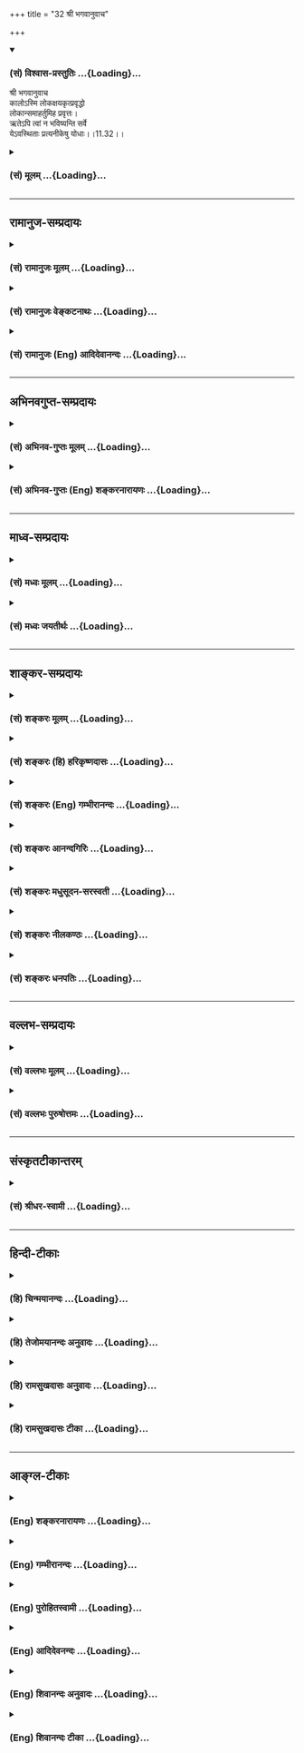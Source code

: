 +++
title = "32 श्री भगवानुवाच"

+++
<div class="js_include" newlevelforh1="3" title="(सं) विश्वास-प्रस्तुतिः" unfilled url="/purANam/mahAbhAratam/06-bhIShma-parva/02-bhagavad-gItA-parva/saMskRtam/vishvAsa-prastutiH/11_vishva-rUpa-darshana/32_shrI_bhagavAnuvAc.md">
<details open><summary><h3>(सं) विश्वास-प्रस्तुतिः ...{Loading}...</h3></summary>

श्री भगवानुवाच  
कालोऽस्मि लोकक्षयकृत्प्रवृद्धो  
लोकान्समाहर्तुमिह प्रवृत्तः।  
ऋतेऽपि त्वां न भविष्यन्ति सर्वे  
येऽवस्थिताः प्रत्यनीकेषु योधाः।।11.32।।
</details>
</div>
<div class="js_include collapsed" newlevelforh1="3" title="(सं) मूलम्" unfilled url="/purANam/mahAbhAratam/06-bhIShma-parva/02-bhagavad-gItA-parva/saMskRtam/mUlam/11_vishva-rUpa-darshana/32_shrI_bhagavAnuvAc.md">
<details><summary><h3>(सं) मूलम् ...{Loading}...</h3></summary>

श्री भगवानुवाच  
कालोऽस्मि लोकक्षयकृत्प्रवृद्धो  
लोकान्समाहर्तुमिह प्रवृत्तः।  
ऋतेऽपि त्वां न भविष्यन्ति सर्वे  
येऽवस्थिताः प्रत्यनीकेषु योधाः।।11.32।।
</details>
</div>


_________________
## रामानुज-सम्प्रदायः
<div class="js_include collapsed" newlevelforh1="3" title="(सं) रामानुजः मूलम्" unfilled url="/purANam/mahAbhAratam/06-bhIShma-parva/02-bhagavad-gItA-parva/saMskRtam/rAmAnujaH/mUlam/11_vishva-rUpa-darshana/32_shrI_bhagavAnuvAc.md">
<details><summary><h3>(सं) रामानुजः मूलम् ...{Loading}...</h3></summary>

।।11.32।। श्री भगवानुवाच -- कलयति गणयति इति **कालः;** सर्वेषां
धार्तराष्ट्रप्रमुखानां राजलोकानाम् आयुरवसानं गणयन् अहं तत्क्षयकृत्
घोररूपेण **प्रवृद्धो** राज**लोकान् समाहर्तुम्** आभिमुख्येन संहर्तुम्
**इह प्रवृत्तः अस्मि।** अतो मत्संकल्पाद् एव **त्वाम् ऋते अपि**
त्वदुद्योगम् ऋतेऽपि एते धार्तराष्ट्रप्रमुखाः तव **प्रत्यनीकेषु ये
अवस्थिता योधाः;** ते **सर्वे न भविष्यन्ति** विनङ्क्ष्यन्ति।

</details>
</div>
<div class="js_include collapsed" newlevelforh1="3" title="(सं) रामानुजः वेङ्कटनाथः" unfilled url="/purANam/mahAbhAratam/06-bhIShma-parva/02-bhagavad-gItA-parva/saMskRtam/rAmAnujaH/venkaTanAthaH/11_vishva-rUpa-darshana/32_shrI_bhagavAnuvAc.md">
<details><summary><h3>(सं) रामानुजः वेङ्कटनाथः ...{Loading}...</h3></summary>

  
  
।।11.32।। कालोऽस्मि इत्यादिश्लोकत्रयस्यार्थं सङ्कलय्यादौ सङ्गमयति --
आश्रितेत्यादिना। आश्रितवात्सल्यातिरेकेणेत्यनेन घोररूपाविष्कारानौचित्यं
द्योत्यते। एवं कर्तुमनेनाभिप्रायेण इति
निर्दिष्टयोर्निश्श्रेणिकाक्रमेणोत्तरं ददातिपार्थोद्योगेनेत्यादिना।
कालशब्दस्यात्र कलामुहूर्तादिमयकालद्रव्यमात्रपरत्वे भगवता
सामानाधिकरण्यायोगादिन्द्रप्राणाधिकरणन्यायेन तदन्तर्यामिविषयत्वं वा;
आकाशप्राणाधिकरणन्यायेन यौगिकार्थत्वं वा;
सृष्टिस्थितिकालव्यावृत्तसंहर्तृकालाभिमानित्वविशिष्टभगवत्स्वरूपानुसन्धानासाधारणं
ध्येयविग्रहविशेषनिष्ठतापरत्वं वा स्वीकार्यम्। तत्र त्रिष्वपि कालशब्दस्य
यौगिकोऽर्थः प्रतीयमानः प्रकृतापेक्षितत्वादपरित्याज्य
इत्यभिप्रायेणाहकलयतीति। सम्बन्धाद्यर्थादपि गणनस्यात्र
संहरणानुगुणत्वात्गणयतीत्युक्तम्। प्रकृतविशेषपरतया योजयतिसर्वेषामिति।
लोकशब्दस्य राजलोकशब्देन व्याख्यानं पूर्ववत्। प्रवृद्धः इति रूपमहत्त्वं
विवक्षितमित्याहघोररूपेण प्रवृद्ध इति। यद्वा ग्रसनोन्मुखावस्थ इति
भावः। समाहर्तुम् इति पदेन समुदायकरणादिकं न विवक्षितम्;
प्रस्तुतासङ्गतत्वात् नापि संहरणमात्रंलोकक्षयकृत् इत्यनेन
पुनरुक्तिप्रसङ्गात् अतः संहरणमेव मध्यनिविष्टेनाप्युपसर्गान्तरेण विशेष्यत
इत्याहआभिमुख्येनेति। अपरोक्षत इत्यर्थः। भृत्यैः शत्रुनिरसनवन्न परोक्षः
संहारोऽयमिति भावः। आभिमुख्यमात्रमेव वा संहारहेतुरिति भावः। मनसैव
जगत्सृष्टिं संहारं च करोति यः। तस्यारिपक्षक्षपणे कियानुद्यमविस्तरः
\[वि.पु.5।22।15\] इत्याद्यनुसारेणाहअतो मत्सङ्कल्पादेवेति।
निमित्तभूतव्याप्रियमाणाकारस्त्वमिति विवक्षित
इत्यभिप्रायेणत्वदुद्योगमृतेऽपीत्युक्तम्। न भविष्यन्ति इत्युक्ते
नोत्पत्स्यन्त इति प्रतीतिः स्यादिति।
तद्व्यवच्छेदायोत्तरकालसत्तानिषेधपरतामाह -- विनङ्क्ष्यन्तीति।  
  

</details>
</div>
<div class="js_include collapsed" newlevelforh1="3" title="(सं) रामानुजः (Eng) आदिदेवानन्दः" unfilled url="/purANam/mahAbhAratam/06-bhIShma-parva/02-bhagavad-gItA-parva/saMskRtam/rAmAnujaH/english/AdidevAnandaH/11_vishva-rUpa-darshana/32_shrI_bhagavAnuvAc.md">
<details><summary><h3>(सं) रामानुजः (Eng) आदिदेवानन्दः ...{Loading}...</h3></summary>

11.32 The Lord said Kala (Time) is the calculator which calculates
(Kalayati). Calculating the end of the lives of all those under the
leadership of Dhrtarastra's sons, I am causing their destruction. Fully
manifesting Myself with this fierce form, I have begun to destroy the
hosts of kings. Therefore, by My will, even without you, namely, even
without your effort, all these hostile warriors under the leadership of
Dhrtarastra's sons, shall cease to be, i.e., will be destroyed.

</details>
</div>


_________________
## अभिनवगुप्त-सम्प्रदायः
<div class="js_include collapsed" newlevelforh1="3" title="(सं) अभिनव-गुप्तः मूलम्" unfilled url="/purANam/mahAbhAratam/06-bhIShma-parva/02-bhagavad-gItA-parva/saMskRtam/abhinava-guptaH/mUlam/11_vishva-rUpa-darshana/32_shrI_bhagavAnuvAc.md">
<details><summary><h3>(सं) अभिनव-गुप्तः मूलम् ...{Loading}...</h3></summary>

।।11.32।। No commentary.

</details>
</div>
<div class="js_include collapsed" newlevelforh1="3" title="(सं) अभिनव-गुप्तः (Eng) शङ्करनारायणः" unfilled url="/purANam/mahAbhAratam/06-bhIShma-parva/02-bhagavad-gItA-parva/saMskRtam/abhinava-guptaH/english/shankaranArAyaNaH/11_vishva-rUpa-darshana/32_shrI_bhagavAnuvAc.md">
<details><summary><h3>(सं) अभिनव-गुप्तः (Eng) शङ्करनारायणः ...{Loading}...</h3></summary>

11.32 Sri Abhinavagupta did not comment upon this sloka.

</details>
</div>


_________________
## माध्व-सम्प्रदायः
<div class="js_include collapsed" newlevelforh1="3" title="(सं) मध्वः मूलम्" unfilled url="/purANam/mahAbhAratam/06-bhIShma-parva/02-bhagavad-gItA-parva/saMskRtam/madhvaH/mUlam/11_vishva-rUpa-darshana/32_shrI_bhagavAnuvAc.md">
<details><summary><h3>(सं) मध्वः मूलम् ...{Loading}...</h3></summary>

।।11.32।। कालशब्दो जगद्बन्धनच्छेदनज्ञानादिसर्वभगवद्धर्मवाची। कल बन्धने;
कल च्छेदने; कल ज्ञाने;,कल कामधेनुरिति पठन्ति। प्रसिद्धश्च स शब्दो
भगवति। नियतं कालपाशेन बद्धं शक्र विकत्थसे। अयं स पुरुषः श्यामो लोकस्य
हरति प्रजाः। बद्ध्वा तिष्ठति मां रौद्रः पशुं रशनया यथा इति मोक्षधर्मे।
विष्णुना बद्धो बलिर्वक्तिविष्णौ चाधीश्वरे (त्र्यधीश्वरे) चित्तं धारयन्
(येत्) कालविग्रहे \[11।15।15\] इति भागवते। प्रवृद्धः परिपूर्णोऽनादिर्वा।
ऋतं च सत्यं चाभीद्धात् \[ऋक्सं.8।8।49।1म.ना.6।1\] इति हि श्रुतिः। एतत्
(इदं) महद्भूतम् \[बृ.उ.2।4।12\] इति च। प्र विष्णुरस्तु तवसः
स्तवीयांस्त्वेषं ह्यस्य स्थविरस्य नाम \[ऋक्सं.5।6।25।3\] इति च; न तु
वर्धनम्। नासौ जजान न मरिष्यति नैधतेऽसौ इति हि भागवते। यस्य दिव्यं हि
तद्रूपं हीयते वर्धते न च इति मोक्षधर्मे। न कर्मणा \[बृ.उ.4।4।23\] इति तु
कर्मणाऽपि न; किमु स्वयं इति। लोकान्समाहर्तुमिह विशेषेण प्रवृत्तः।
भ्रात्रादींश्च ऋते इत्यपिशब्दः। प्रत्यनीकत्वं तु परस्परतया। सर्वेऽपि न
भविष्यन्ति; अक्षौहिण्यादिभेदेन बहुवचनं युक्तम्।

</details>
</div>
<div class="js_include collapsed" newlevelforh1="3" title="(सं) मध्वः जयतीर्थः" unfilled url="/purANam/mahAbhAratam/06-bhIShma-parva/02-bhagavad-gItA-parva/saMskRtam/madhvaH/jayatIrthaH/11_vishva-rUpa-darshana/32_shrI_bhagavAnuvAc.md">
<details><summary><h3>(सं) मध्वः जयतीर्थः ...{Loading}...</h3></summary>

।।11.32।। एवं तर्हिकालोऽस्मि इत्युत्तरमयुक्तं धर्मानुक्तेरित्यत आह --
**कालेति**। धर्मविशिष्टभगवद्वाचीत्यर्थः। कुत एतत् इत्यत आह -- **कलेति**।
यथा कामधेनुः सर्वार्थान् ददाति तथाऽयमपि धातुः सर्वार्थवाचीत्यर्थः। तथा
चास्मादण् कर्तरि घञ् वा। जगदिति योग्यतया सम्बध्यते। भवत्वयं
बन्धनादिधर्मवद्वाची; भगवद्वाची तु कुतः अन्यत्र रूढत्वादित्यत आह --
**प्रसिद्धश्चेति**। बद्धं मां प्रति विकत्थसे आत्मानं तु श्लाघसे। कः
कालः। अयं कथम् श्यामः प्रजा हरति। बद्ध्वा तिष्ठति रौद्रश्चेति। अत्र कथं
विष्णुवाचित्वनिश्चयः इत्यत आह -- **विष्णुनेति**। कालनामाविग्रहो यस्यासौ
तथोक्तः। प्रवृद्ध इति कादाचित्की वृद्धिः प्रतीयतेऽत आह -- **प्रवृद्ध
इति**। वृद्धिर्धात्वर्थः। सा च प्रशब्देन देशतः कालतश्च सदातनी
विवक्षितेति भावः। अनादिरिति नित्यत्वस्याप्युपलक्षणम्। भूताधिकारे
विहितस्य क्तस्य कुतः सार्वकालिकत्वं प्रयोगदर्शनादिति भावेनाह -- **ऋतं
चेति**। इद्धाद्भूतमितिवदित्यर्थः। अत्रापि सार्वकालिकत्वानिश्चय इत्यतो
भगवतो दीप्तेः सत्तायाश्च सदातनत्वे श्रुतिसद्भावादित्याह --
**प्रविष्णुरिति**। विष्णुः -- तवसो देशकालपरिच्छिन्नात् सूर्यादेस्तेजसः
स्तवीयान् अतिशयिततेजोरूपो भवति; अत एव ह्यस्य स्थविरस्यानादिकालीनस्य
त्वेषमिति नाम असाधारण्येन हि व्यपदेशा भवन्तीत्यर्थः। अस्त्वेवं तथापि
प्रागल्पः सन्निदानीं वृद्धिङ्गत इत्यत्रार्थः किं न स्यात् इत्यत आह --
**नत्विति**। तुशब्दो विशेषणार्थः। विक्रियारूपं वर्धन
प्रवृद्धशब्दप्रवृत्तिनिमित्तं न भवति। भगवति भावविकाराणां
प्रतिषिद्धत्वात्। भगवतो विक्रियारूपवृद्ध्यभावेऽपि तद्रूपस्य भवत्विति
तत्राह -- **यस्येति**। ननु न कर्मणा वर्धते नो कनीयान् इति श्रुतौ
कर्मनिमित्तवृद्धिप्रतिषेधनात् वृद्धिमात्रमस्तीति ज्ञायते; अन्यथा
विशेषणवैयर्थ्यात्। तथा च सत्प्रतिपक्षमुक्तवाक्यमित्यत आह -- **नेति**। न
कर्मणा इति विशेषनिषेधस्तु वृद्धिलक्षणविक्रियाकारणत्वेन सम्भावितेन
कर्मणाऽपि यदा न वर्धते; तदा स्वयं कर्मण विना न वर्धत इति किमु वक्तव्यम्
इति वृद्धिलक्षणविक्रियाकारणत्वमात्रनिषेधाय
कैमुत्यप्रदर्शनार्थमित्यन्यथोपपन्नमित्यर्थः। ननु सर्वत्र भगवानेव लोकानां
संहर्ता तस्मात्इह इति व्यर्थमित्यत आह -- **लोका**निति।
युगपद्बहून्प्रत्यक्षत एवेति विशेषेण युधिष्ठिरादीनामवशिष्टत्वात्
कथंत्वामृते इत्येवोक्तं इत्यत आह -- **भ्रात्रादींश्चेति**। अपिशब्दो
द्योतयतीति शेषः। अस्मत्प्रतिकूलेष्वनीकेषु अवस्थिता योधा न
भविष्यन्तीत्युक्ते का पाण्डवादीनां प्राप्तिर्येनऋतेऽपि त्वा इत्युच्यत
इत्यत आह -- **प्रत्यनीकत्वमिति**। सेनाद्वयस्यापीति शेषः। कुत एवं
व्याख्यानं इत्यत आह -- **सर्वेऽपीति**। सेनाद्वयगता अपीत्यर्थः।
प्रत्यनीकेष्विति बहुवचनं कथं इत्यत आह -- **अक्षौहिणीति**। भेदेन
बहुत्वेन।

</details>
</div>


_________________
## शाङ्कर-सम्प्रदायः
<div class="js_include collapsed" newlevelforh1="3" title="(सं) शङ्करः मूलम्" unfilled url="/purANam/mahAbhAratam/06-bhIShma-parva/02-bhagavad-gItA-parva/saMskRtam/shankaraH/mUlam/11_vishva-rUpa-darshana/32_shrI_bhagavAnuvAc.md">
<details><summary><h3>(सं) शङ्करः मूलम् ...{Loading}...</h3></summary>

।।11.32।। --,**कालः अस्मि लोकक्षयकृत्** लोकानां क्षयं करोतीति
लोकक्षयकृत् **प्रवृद्धः** वृद्धिं गतः। यदर्थं प्रवृद्धः तत् श्रृणु --
**लोकान् समाहर्तुं** संहर्तुम् **इह** अस्मिन् काले **प्रवृत्तः। ऋतेऽपि**
विनापि **त्वा** त्वां **न भविष्यन्ति** भीष्मद्रोणकर्णप्रभृतयः **सर्वे;**
येभ्यः तव आशङ्का; **ये अवस्थिताः प्रत्यनीकेषु** अनीकमनीकं प्रति
प्रत्यनीकेषु प्रतिपक्षभूतेषु अनीकेषु **योधाः** योद्धारः।। यस्मात् एवम्
--,

</details>
</div>
<div class="js_include collapsed" newlevelforh1="3" title="(सं) शङ्करः (हि) हरिकृष्णदासः" unfilled url="/purANam/mahAbhAratam/06-bhIShma-parva/02-bhagavad-gItA-parva/saMskRtam/shankaraH/hindI/harikRShNadAsaH/11_vishva-rUpa-darshana/32_shrI_bhagavAnuvAc.md">
<details><summary><h3>(सं) शङ्करः (हि) हरिकृष्णदासः ...{Loading}...</h3></summary>

।।11.32।। श्रीभगवान् बोले -- मैं लोकोंका नाश करनेवाला बढ़ा हुआ काल हूँ।
मैं जिसलिये बढ़ा हूँ वह सुन; इस समय मैं लोकोंका संहार करनेके लिये
प्रवृत्त हुआ हूँ; इससे तेरे बिना भी ( अर्थात् तेरे युद्ध न करनेपर भी )
ये सब भीष्म; द्रोण और कर्ण प्रभृति शूरवीर -- योद्धालोग जिनसे तुझे आशङ्का
हो रही है एवं जो प्रतिपक्षियोंकी प्रत्येक सेनामें अलगअलग डटे हुए हैं --
नहीं रहेंगे।  
  
,

</details>
</div>
<div class="js_include collapsed" newlevelforh1="3" title="(सं) शङ्करः (Eng) गम्भीरानन्दः" unfilled url="/purANam/mahAbhAratam/06-bhIShma-parva/02-bhagavad-gItA-parva/saMskRtam/shankaraH/english/gambhIrAnandaH/11_vishva-rUpa-darshana/32_shrI_bhagavAnuvAc.md">
<details><summary><h3>(सं) शङ्करः (Eng) गम्भीरानन्दः ...{Loading}...</h3></summary>

11.32 Asmi, I am; the loka-ksaya-krt, world-destroying; kalah, Time;
pravrddhah, grown in stature. Hear the purpose for which I have grown in
stature: I am iha, now; pravrttah, engaged; samahartum, in annihilating;
lokan, the creatures. Api, even; rte tva, without you; sarve, all-from
whom your apprehension had arisen; the yodhah, warriors-Bhisma, Drona,
Karna and others; ye, who are; avasthitah, arrayed; pratyanikesu, in the
connfronting armies-in every unit of the army confronting the other; na
bhavisyanti, will cease to exist. Since this is so-

</details>
</div>
<div class="js_include collapsed" newlevelforh1="3" title="(सं) शङ्करः आनन्दगिरिः" unfilled url="/purANam/mahAbhAratam/06-bhIShma-parva/02-bhagavad-gItA-parva/saMskRtam/shankaraH/AnandagiriH/11_vishva-rUpa-darshana/32_shrI_bhagavAnuvAc.md">
<details><summary><h3>(सं) शङ्करः आनन्दगिरिः ...{Loading}...</h3></summary>

।।11.32।। स्वयं यदर्था च स्वप्रवृत्तिः तत्सर्वं भगवानुक्तवानित्याह --
**श्रीभगवानिति।** कालः क्रियाशक्त्युपहितः परमेश्वरः; अस्मिन्निति
वर्तमानयुद्धोपलक्षितत्वं कालस्य विवक्षितम्। लोकसंहारार्थं
त्वत्प्रवृत्तावपि नासावर्थवती प्रतिपक्षाणां भीष्मादीनां मत्प्रवृत्तिं
विना संहर्तुमशक्यत्वादित्याशङ्क्याह -- **ऋतेऽपीति।**

</details>
</div>
<div class="js_include collapsed" newlevelforh1="3" title="(सं) शङ्करः मधुसूदन-सरस्वती" unfilled url="/purANam/mahAbhAratam/06-bhIShma-parva/02-bhagavad-gItA-parva/saMskRtam/shankaraH/madhusUdana-sarasvatI/11_vishva-rUpa-darshana/32_shrI_bhagavAnuvAc.md">
<details><summary><h3>(सं) शङ्करः मधुसूदन-सरस्वती ...{Loading}...</h3></summary>

।।11.32।। एवमर्जुनेन प्रार्थितो य स्वयं यदर्था च स्वप्रवृत्तिस्तत्सर्वं
त्रिभिः श्लोकैः श्रीभगवानुवाच -- कालोऽस्मीत्यादिना। कालः
क्रियाशक्त्युपहितः सर्वस्य संहर्ता परमेश्वरोऽस्मि भवामीदानीं प्रवृद्धो
वृद्धिं गतः। यदर्थं प्रवृत्तस्तच्छृणु। लोकान्दुर्योधनादीन्समाहर्तुं
सम्यगाहर्तुं भक्षयितुं प्रवृत्तोऽहमिहास्मिन्काले। मत्प्रवृत्तिं विना
कथमेवं स्यादिति चेन्नेत्याह -- ऋतेऽपीति। ऋतेऽपि त्वा त्वामर्जुनं
योद्धारं विनापि त्वद्व्यापारं विनापि मद्व्यापारेणैव नभविष्यन्ति
विनंक्ष्यन्ति। सर्वे भीष्मद्रोणकर्णप्रभृतयो योद्धुमनर्हत्वेन संभाविता
अन्येऽपि येऽवस्थिताः प्रत्यनीकेषु प्रतिपक्षसैन्येषु योधा योद्धारः
सर्वेऽपि मया हतत्वादेव नभविष्यन्ति। तत्र तव व्यापारोऽकिंचित्कर इत्यर्थः।

</details>
</div>
<div class="js_include collapsed" newlevelforh1="3" title="(सं) शङ्करः नीलकण्ठः" unfilled url="/purANam/mahAbhAratam/06-bhIShma-parva/02-bhagavad-gItA-parva/saMskRtam/shankaraH/nIlakaNThaH/11_vishva-rUpa-darshana/32_shrI_bhagavAnuvAc.md">
<details><summary><h3>(सं) शङ्करः नीलकण्ठः ...{Loading}...</h3></summary>

।।11.32।। एवमर्जुनेन प्रार्थितो भगवानुवाच -- **काल इति।**
इहास्मिन्संग्रामे लोकान्समाहर्तुं भक्षितुं प्रवृत्तः प्रवृद्धो महान्
लोकक्षयकृत् कालो नाम परमेश्वरोऽस्मि। यस्मादेवं तस्मात् ऋतेऽपि त्वा त्वां
विनापि सर्वे न भविष्यन्ति मरिष्यन्ति। के ते सर्वे। ये प्रत्यनीकेषु
शत्रुसैन्येषु योधाः शूरा भीष्मादयोऽवस्थितास्ते।

</details>
</div>
<div class="js_include collapsed" newlevelforh1="3" title="(सं) शङ्करः धनपतिः" unfilled url="/purANam/mahAbhAratam/06-bhIShma-parva/02-bhagavad-gItA-parva/saMskRtam/shankaraH/dhanapatiH/11_vishva-rUpa-darshana/32_shrI_bhagavAnuvAc.md">
<details><summary><h3>(सं) शङ्करः धनपतिः ...{Loading}...</h3></summary>

।।11.32।। एवं पृष्टः श्रीभगवानुवाच। लोकक्षयं करोतीति
लोकक्षयकृत्कालोऽस्मि। प्रवृद्धिं प्राप्तः। इहास्मिन्काले।
नन्विहास्मिंल्लोके संग्रामे वेत्याचार्यैः कुतो न व्याख्यातमितिचेत्
कालस्यैव प्रकृतत्वात् प्रधानत्वाच्च सर्वनाम्रश्च
प्रधानपरामर्शित्वनियमात् लोकान्सहर्तुं प्रवृत्तः। किं सर्वे लोका न
भविष्यन्तीत्यत आह। ये सैन्यं प्रत्यवस्थिता भीष्मद्रोणादयस्ते सर्वे न
भविष्यन्ति। ननु मां युद्धकर्तारं विना कथं सर्वेषां नाश इतिचेत्तत्राह।
ऋतेऽपि त्वां त्वां त्वयि त्यक्तयुद्धव्यापारे सत्यपि मया कालरुपेणावश्यं
विनाशनीया इति भावः।

</details>
</div>


_________________
## वल्लभ-सम्प्रदायः
<div class="js_include collapsed" newlevelforh1="3" title="(सं) वल्लभः मूलम्" unfilled url="/purANam/mahAbhAratam/06-bhIShma-parva/02-bhagavad-gItA-parva/saMskRtam/vallabhaH/mUlam/11_vishva-rUpa-darshana/32_shrI_bhagavAnuvAc.md">
<details><summary><h3>(सं) वल्लभः मूलम् ...{Loading}...</h3></summary>

।।11.32।। एवं प्रार्थितः श्रीभगवानुवाच -- कालोऽस्मीति त्रिभिः।
योऽधुनाऽऽविर्भूतः स कालोऽहम्। चतुर्धा ह्यहं
अक्षरकालकर्मस्वभावभेदादित्यक्षरमपि लेलिहानत्वादिधर्मवत्त्वेन लिङ्गेन मां
कालरूपमवेहि। यथोक्तं श्रीभागवते -- अन्तः पुरुषरूपेण कालरूपेण यो बहिः।
समन्वेत्येष सत्त्वेन (सत्त्वानां) भगवानात्ममायया। तथावीर्याणि
तस्याखिलदेहभाजामन्तर्बहिः पूरुषकालरूपैः। प्रयच्छतो मृत्युमुतामृतं च
मायामनुष्यस्य वदस्व विद्वन् \[भाग.10।1।7\] कालरूपतयाऽसुरावेशिनां
मृत्युहेतुरित्याह -- लोकानसुरावेशिन इह समाहर्त्तुं प्रवृत्त इति। अयमेव
सङ्कर्षणभावः प्रदर्श्यते भगवता। संहारको हि सङ्कर्षणव्यूहः तत्केशस्य
भगवत्स्वरूपेऽवतरणं भूमौ भारहरणार्थमिति भारते निरूप्यते। तथा च
भूभारभूतानामेव संहारकः कालः प्रवृत्तोऽस्मि। ऋतेऽपि त्वां इत्युपलक्षणं
मदनुगृहीतान्विना सर्वान्समाहर्तुं प्रवृत्तोऽस्मीत्यर्थः। त्वा
हनननिमित्तभूतं विना न जीविष्यन्तीति वा सम्बन्धः। हे पार्थ त्वया न
हन्तव्याश्चेन्मया कालरूपेण तु ग्रस्ताः तिरोभावं यास्यन्तीत्यभिप्रायेणन
भविष्यन्ति इति प्रत्युक्तम्।

</details>
</div>
<div class="js_include collapsed" newlevelforh1="3" title="(सं) वल्लभः पुरुषोत्तमः" unfilled url="/purANam/mahAbhAratam/06-bhIShma-parva/02-bhagavad-gItA-parva/saMskRtam/vallabhaH/puruShottamaH/11_vishva-rUpa-darshana/32_shrI_bhagavAnuvAc.md">
<details><summary><h3>(सं) वल्लभः पुरुषोत्तमः ...{Loading}...</h3></summary>

  
  
।।11.32।। एवं विज्ञप्तः सन् श्रीभगवान् उवाच -- कालोऽस्मीति त्रयेण।
लोकक्षयकृत् लोकानां विनाशकः प्रवृद्धः ऊर्जितः; लोकान् प्राणिनः; इह
बाह्यतः समाहर्तुं संहर्तुं स्वलीनान् कर्तुं प्रवृत्तः कालोऽस्मि।
यद्दशनान्तरेषु योधास्त्वया दृष्टास्तत्कालात्मकं मत्स्वरूपमिति भावः।
त्वां द्रष्टारं मत्कृपापात्रं ऋते विना प्रत्यनीकेषु अनीकानि
प्रत्यवस्थिताः ये योधास्ते सर्वेऽपि न भविष्यन्ति न स्थास्यन्तीति। यतोऽहं
कालरूपः सर्वसंहारार्थं प्रवृत्तोऽस्मि। त्वां ऋते सर्वे न
भविष्यन्तीत्युक्त्या त्वदर्थमेवैते मारिता इति ज्ञापितम्।  
  

</details>
</div>


_________________
## संस्कृतटीकान्तरम्
<div class="js_include collapsed" newlevelforh1="3" title="(सं) श्रीधर-स्वामी" unfilled url="/purANam/mahAbhAratam/06-bhIShma-parva/02-bhagavad-gItA-parva/saMskRtam/shrIdhara-svAmI/11_vishva-rUpa-darshana/32_shrI_bhagavAnuvAc.md">
<details><summary><h3>(सं) श्रीधर-स्वामी ...{Loading}...</h3></summary>

।।11.32।। एवं प्रार्थितः सन् श्रीभगवानुवाच **-- कालोऽस्मीति त्रिभिः।**
लोकानां क्षयकर्ता प्रवृद्धोऽत्युग्रः कालोऽस्मि। लोकान्प्राणिनः
संहर्तुमिह लोके प्रवृत्तोऽस्मि। अतः। ऋतेऽपि त्वामिति। त्वां हन्तारं
विनापि न भविष्यन्ति न जीविष्यन्ति। यद्यपि त्वया न हन्तव्या एते तथापि मया
कालात्मना ग्रस्ताः सन्तो मरिष्यन्त्येव। के ते। प्रत्यनीकेषु
अनीकान्यनीकानि प्रति भीष्मद्रोणादीनां सर्वासु सेनासु ये
योद्धारोऽवस्थितास्ते सर्वेऽपि।

</details>
</div>


_________________
## हिन्दी-टीकाः
<div class="js_include collapsed" newlevelforh1="3" title="(हि) चिन्मयानन्दः" unfilled url="/purANam/mahAbhAratam/06-bhIShma-parva/02-bhagavad-gItA-parva/hindI/chinmayAnandaH/11_vishva-rUpa-darshana/32_shrI_bhagavAnuvAc.md">
<details><summary><h3>(हि) चिन्मयानन्दः ...{Loading}...</h3></summary>

।।11.32।। किसी वस्तु की एक अवस्था का नाश किये बिना उसका नवनिर्मांण नहीं
हो सकता। निरन्तर नाश की प्रक्रिया से ही जगत् का निर्माण होता है। बीते
हुये काल के शवागर्त से ही वर्तमान आज की उत्पत्ति हुई है। इस रचनात्मक
विनाश के पीछे जो शक्ति दृश्य रूप में कार्य कर रही है वही मूलभूत शक्ति है
जो प्राणियों के जीवन के ऊपर शासन कर रही है। भगवान् श्रीकृष्ण यहाँ स्वयं
का परिचय लोक संहारक महाकाल के रूप में कराते हैं। इस रूप को धारण करने का
उनका प्रयोजन उस पीढ़ी को नष्ट करना है; जो अपने जीवन लक्ष्य के सम्बन्ध
में विपरीत धारणाएं तथा दोषपूर्ण जीवन मूल्यों को रखने के कारण जीर्णशीर्ण
हो गई है। भगवान् का लोकसंहारकारी भाव उनके लोककल्याणकारी भाव का विरोधी
नहीं है। कभीकभी विनाश करने में दया ही होती है। एक टूटे हुए पुल को या
जीर्ण बांध को अथवा प्राचीन इमारत को तोड़ना उक्त बात के उदाहरण हैं।
उन्हें तोड़कर गिराना दया का ही एक कार्य है; जो कोई भी विचारशील शासन समाज
के लिए कर सकता है। यही सिद्धांत यहाँ पर लागू होता है। इस उग्र रूप को धारण
करने में भगवान् का उद्देश्य उन समस्त नकारात्मक शक्तियों का नाश करना है
जो राष्ट्र के सांस्कृतिक जीवन को नष्ट करने पर तुली हुई हैं। भगवान् के इस
कथन से अर्जुन के विजय की आशा विश्वास में परिवर्तित हो जाती है। परन्तु
भगवान् इस बात को भी स्पष्ट कर देते हैं कि पुनर्निर्माण के इस कार्य को
करने के लिए वे किसी एक व्यक्ति या समुदाय पर आश्रित नहीं है। इस कार्य को
करने में एक अकेला काल ही समर्थ है। वही समाज में इस पुनरुत्थान और
पुनर्जीवन को लायेगा। सार्वभौमिक पुनर्वास के इस अतिविशाल कार्य में
व्यष्टि जीवमात्र भाग्य के प्राणी हैं। उनके होने या नहीं होने पर भी काल
की योजना निश्चित ही काय्ार्ान्वित होकर रहेगी। राष्ट्र के लिए यह
पुनर्जीवन आवश्यक है मानव के पुनर्वास की मांग जगत् की है। भगवान् स्पष्ट
कहते हैं कि; तुम्हारे बिना भी इन भौतिकवादी योद्धाओं में से कोई भी इस
निश्चित विनाश में जीवित नहीं रह पायेगा। महाभारत की कथा के सन्दर्भ में;
भगवान् के कथन का यह तात्पर्य स्पष्ट होता है कि कौरव सेना तो काल के
द्वारा पहले ही मारी जा चुकी है; और पुनरुत्थान की सेना के साथ सहयोग करके
अर्जुन; निश्चित सफलता का केवल साथ ही दे रहा है। इसलिए सर्वकालीन मनुष्य के
प्रतिनिधि अर्जुन को यह उपदेश दिया जाता है कि वह निर्भय होकर अपने जीवन
में कर्तव्य का पालन करे।

</details>
</div>
<div class="js_include collapsed" newlevelforh1="3" title="(हि) तेजोमयानन्दः अनुवादः" unfilled url="/purANam/mahAbhAratam/06-bhIShma-parva/02-bhagavad-gItA-parva/hindI/tejomayAnandaH/anuvAdaH/11_vishva-rUpa-darshana/32_shrI_bhagavAnuvAc.md">
<details><summary><h3>(हि) तेजोमयानन्दः अनुवादः ...{Loading}...</h3></summary>

।।11.32।। श्रीभगवान् ने कहा -- मैं लोकों का नाश करने वाला प्रवृद्ध काल
हूँ। इस समय, मैं इन लोकों का संहार करने में प्रवृत्त हूँ। जो
प्रतिपक्षियों की सेना में स्थित योद्धा हैं, वे सब तुम्हारे बिना भी नहीं
रहेंगे।।

</details>
</div>
<div class="js_include collapsed" newlevelforh1="3" title="(हि) रामसुखदासः अनुवादः" unfilled url="/purANam/mahAbhAratam/06-bhIShma-parva/02-bhagavad-gItA-parva/hindI/rAmasukhadAsaH/anuvAdaH/11_vishva-rUpa-darshana/32_shrI_bhagavAnuvAc.md">
<details><summary><h3>(हि) रामसुखदासः अनुवादः ...{Loading}...</h3></summary>

।।11.32।। श्रीभगवान् बोले -- मैं सम्पूर्ण लोकोंका क्षय करनेवाला बढ़ा हुआ
काल हूँ और इस समय मैं इन सब लोगोंका संहार करनेके लिये यहाँ आया हूँ।
तुम्हारे प्रतिपक्षमें जो योद्धालोग खड़े हैं, वे सब तुम्हारे युद्ध किये
बिना भी नहीं रहेंगे।

</details>
</div>
<div class="js_include collapsed" newlevelforh1="3" title="(हि) रामसुखदासः टीका" unfilled url="/purANam/mahAbhAratam/06-bhIShma-parva/02-bhagavad-gItA-parva/hindI/rAmasukhadAsaH/TIkA/11_vishva-rUpa-darshana/32_shrI_bhagavAnuvAc.md">
<details><summary><h3>(हि) रामसुखदासः टीका ...{Loading}...</h3></summary>

।।11.32।।***व्याख्या --***\[भगवान्का विश्वरूप विचार करनेपर बहुत विलक्षण
मालूम देता है; क्योंकि उसको देखनेमें अर्जुनकी दिव्यदृष्टि भी पूरी तरहसे
काम नहीं कर रही है और वे विश्वरूपको कठिनतासे देखे जानेयोग्य बताते हैं --

</details>
</div>


_________________
## आङ्ग्ल-टीकाः
<div class="js_include collapsed" newlevelforh1="3" title="(Eng) शङ्करनारायणः" unfilled url="/purANam/mahAbhAratam/06-bhIShma-parva/02-bhagavad-gItA-parva/english/shankaranArAyaNaH/11_vishva-rUpa-darshana/32_shrI_bhagavAnuvAc.md">
<details><summary><h3>(Eng) शङ्करनारायणः ...{Loading}...</h3></summary>

11.32. The Bhagavat said I am the Time, the world-destroyer, engaged
here in withdrawing the worlds that are overgrown; even without you
(your fighting) all the warriors, standing in the rival armies, would
cease to be.

</details>
</div>
<div class="js_include collapsed" newlevelforh1="3" title="(Eng) गम्भीरानन्दः" unfilled url="/purANam/mahAbhAratam/06-bhIShma-parva/02-bhagavad-gItA-parva/english/gambhIrAnandaH/11_vishva-rUpa-darshana/32_shrI_bhagavAnuvAc.md">
<details><summary><h3>(Eng) गम्भीरानन्दः ...{Loading}...</h3></summary>

11.32 The Blessed Lord said I am the world-destroying Time, \[Time: The
supreme God with His limiting adjunct of the power of action.\] grown in
stature \[Pravrddhah, mighty-according to S.-Tr.\] and now engaged in
annihilating the creatures. Even without you, all the warriors who are
arrayed in the confronting armies will cease to exist!

</details>
</div>
<div class="js_include collapsed" newlevelforh1="3" title="(Eng) पुरोहितस्वामी" unfilled url="/purANam/mahAbhAratam/06-bhIShma-parva/02-bhagavad-gItA-parva/english/purohitasvAmI/11_vishva-rUpa-darshana/32_shrI_bhagavAnuvAc.md">
<details><summary><h3>(Eng) पुरोहितस्वामी ...{Loading}...</h3></summary>

11.32 Lord Shri Krishna replied: I have shown myself to thee as the
Destroyer who lays waste the world and whose purpose is destruction. In
spite of thy efforts, all these warriors gathered for battle shall not
escape death.

</details>
</div>
<div class="js_include collapsed" newlevelforh1="3" title="(Eng) आदिदेवनन्दः" unfilled url="/purANam/mahAbhAratam/06-bhIShma-parva/02-bhagavad-gItA-parva/english/AdidevanandaH/11_vishva-rUpa-darshana/32_shrI_bhagavAnuvAc.md">
<details><summary><h3>(Eng) आदिदेवनन्दः ...{Loading}...</h3></summary>

11.32 The Lord said I am the world-destroying Time. Manifesting Myself
fully, I have begun to destroy the worlds here. Even without You, none
of the warriors arrayed in the hostile ranks shall survive.

</details>
</div>
<div class="js_include collapsed" newlevelforh1="3" title="(Eng) शिवानन्दः अनुवादः" unfilled url="/purANam/mahAbhAratam/06-bhIShma-parva/02-bhagavad-gItA-parva/english/shivAnandaH/anuvAdaH/11_vishva-rUpa-darshana/32_shrI_bhagavAnuvAc.md">
<details><summary><h3>(Eng) शिवानन्दः अनुवादः ...{Loading}...</h3></summary>

11.32 The Blessed Lord said I am the full-grown world-destroying Time,
now engaged in destroying the worlds. Even without thee, none of the
warriors arrayed in the hostile armies shall live.

</details>
</div>
<div class="js_include collapsed" newlevelforh1="3" title="(Eng) शिवानन्दः टीका" unfilled url="/purANam/mahAbhAratam/06-bhIShma-parva/02-bhagavad-gItA-parva/english/shivAnandaH/TIkA/11_vishva-rUpa-darshana/32_shrI_bhagavAnuvAc.md">
<details><summary><h3>(Eng) शिवानन्दः टीका ...{Loading}...</h3></summary>

11.32 कालः time; अस्मि (I) am; लोकक्षयकृत् worlddestroying; प्रवृद्धः
fullgrown; लोकान् the worlds; समाहर्तुम् to destroy; इह here; प्रवृत्तः
engaged; ऋते without; अपि also; त्वाम् thee; न not; भविष्यन्ति shall
live; सर्वे all; ये these; अवस्थिताः arrayed; प्रत्यनीकेषु in hostile
armies; योधाः warriors.Commentary Even without thee Even if thou; O
Arjuna; wouldst not fight; these warriors are doomed to die under My
dispensation. I am the alldestroying Time. I have already slain them.
You have seen them dying. Therefore thy instrumentality is not of much
importance.Such being the case; therefore; stand up and obtain fame.

</details>
</div>
